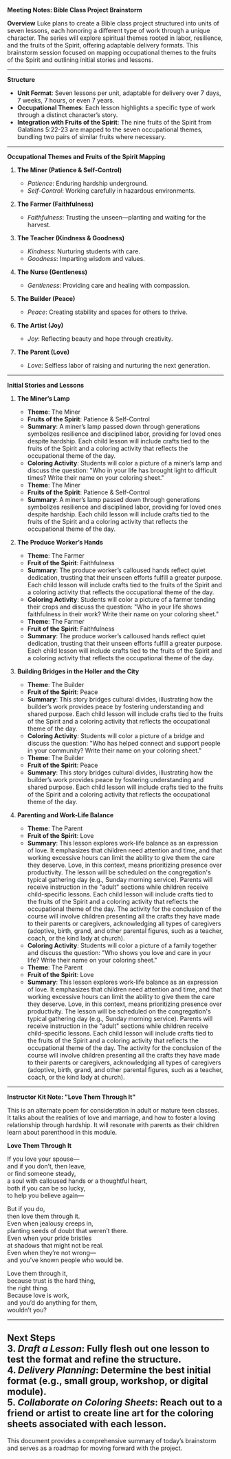 **Meeting Notes: Bible Class Project Brainstorm**

**Overview**
Luke plans to create a Bible class project structured into units of seven lessons, each honoring a different type of work through a unique character. The series will explore spiritual themes rooted in labor, resilience, and the fruits of the Spirit, offering adaptable delivery formats. This brainstorm session focused on mapping occupational themes to the fruits of the Spirit and outlining initial stories and lessons.

---

**Structure**
- **Unit Format**: Seven lessons per unit, adaptable for delivery over 7 days, 7 weeks, 7 hours, or even 7 years.
- **Occupational Themes**: Each lesson highlights a specific type of work through a distinct character’s story.
- **Integration with Fruits of the Spirit**: The nine fruits of the Spirit from Galatians 5:22-23 are mapped to the seven occupational themes, bundling two pairs of similar fruits where necessary.

---

**Occupational Themes and Fruits of the Spirit Mapping**
1. **The Miner (Patience & Self-Control)**
   - *Patience*: Enduring hardship underground.
   - *Self-Control*: Working carefully in hazardous environments.

2. **The Farmer (Faithfulness)**
   - *Faithfulness*: Trusting the unseen—planting and waiting for the harvest.

3. **The Teacher (Kindness & Goodness)**
   - *Kindness*: Nurturing students with care.
   - *Goodness*: Imparting wisdom and values.

4. **The Nurse (Gentleness)**
   - *Gentleness*: Providing care and healing with compassion.

5. **The Builder (Peace)**
   - *Peace*: Creating stability and spaces for others to thrive.

6. **The Artist (Joy)**
   - *Joy*: Reflecting beauty and hope through creativity.

7. **The Parent (Love)**
   - *Love*: Selfless labor of raising and nurturing the next generation.

---

**Initial Stories and Lessons**
1. **The Miner’s Lamp**
   - **Theme**: The Miner
   - **Fruits of the Spirit**: Patience & Self-Control
   - **Summary**: A miner’s lamp passed down through generations symbolizes resilience and disciplined labor, providing for loved ones despite hardship. Each child lesson will include crafts tied to the fruits of the Spirit and a coloring activity that reflects the occupational theme of the day.
   - **Coloring Activity**: Students will color a picture of a miner’s lamp and discuss the question: "Who in your life has brought light to difficult times? Write their name on your coloring sheet."
   - **Theme**: The Miner
   - **Fruits of the Spirit**: Patience & Self-Control
   - **Summary**: A miner’s lamp passed down through generations symbolizes resilience and disciplined labor, providing for loved ones despite hardship. Each child lesson will include crafts tied to the fruits of the Spirit and a coloring activity that reflects the occupational theme of the day.

2. **The Produce Worker’s Hands**
   - **Theme**: The Farmer
   - **Fruit of the Spirit**: Faithfulness
   - **Summary**: The produce worker’s calloused hands reflect quiet dedication, trusting that their unseen efforts fulfill a greater purpose. Each child lesson will include crafts tied to the fruits of the Spirit and a coloring activity that reflects the occupational theme of the day.
   - **Coloring Activity**: Students will color a picture of a farmer tending their crops and discuss the question: "Who in your life shows faithfulness in their work? Write their name on your coloring sheet."
   - **Theme**: The Farmer
   - **Fruit of the Spirit**: Faithfulness
   - **Summary**: The produce worker’s calloused hands reflect quiet dedication, trusting that their unseen efforts fulfill a greater purpose. Each child lesson will include crafts tied to the fruits of the Spirit and a coloring activity that reflects the occupational theme of the day.

3. **Building Bridges in the Holler and the City**
   - **Theme**: The Builder
   - **Fruit of the Spirit**: Peace
   - **Summary**: This story bridges cultural divides, illustrating how the builder’s work provides peace by fostering understanding and shared purpose. Each child lesson will include crafts tied to the fruits of the Spirit and a coloring activity that reflects the occupational theme of the day.
   - **Coloring Activity**: Students will color a picture of a bridge and discuss the question: "Who has helped connect and support people in your community? Write their name on your coloring sheet."
   - **Theme**: The Builder
   - **Fruit of the Spirit**: Peace
   - **Summary**: This story bridges cultural divides, illustrating how the builder’s work provides peace by fostering understanding and shared purpose. Each child lesson will include crafts tied to the fruits of the Spirit and a coloring activity that reflects the occupational theme of the day.

4. **Parenting and Work-Life Balance**
   - **Theme**: The Parent
   - **Fruit of the Spirit**: Love
   - **Summary**: This lesson explores work-life balance as an expression of love. It emphasizes that children need attention and time, and that working excessive hours can limit the ability to give them the care they deserve. Love, in this context, means prioritizing presence over productivity. The lesson will be scheduled on the congregation's typical gathering day (e.g., Sunday morning service). Parents will receive instruction in the "adult" sections while children receive child-specific lessons. Each child lesson will include crafts tied to the fruits of the Spirit and a coloring activity that reflects the occupational theme of the day. The activity for the conclusion of the course will involve children presenting all the crafts they have made to their parents or caregivers, acknowledging all types of caregivers (adoptive, birth, grand, and other parental figures, such as a teacher, coach, or the kind lady at church).
   - **Coloring Activity**: Students will color a picture of a family together and discuss the question: "Who shows you love and care in your life? Write their name on your coloring sheet."
   - **Theme**: The Parent
   - **Fruit of the Spirit**: Love
   - **Summary**: This lesson explores work-life balance as an expression of love. It emphasizes that children need attention and time, and that working excessive hours can limit the ability to give them the care they deserve. Love, in this context, means prioritizing presence over productivity. The lesson will be scheduled on the congregation's typical gathering day (e.g., Sunday morning service). Parents will receive instruction in the "adult" sections while children receive child-specific lessons. Each child lesson will include crafts tied to the fruits of the Spirit and a coloring activity that reflects the occupational theme of the day. The activity for the conclusion of the course will involve children presenting all the crafts they have made to their parents or caregivers, acknowledging all types of caregivers (adoptive, birth, grand, and other parental figures, such as a teacher, coach, or the kind lady at church).

---

**Instructor Kit Note: "Love Them Through It"**

This is an alternate poem for consideration in adult or mature teen classes. It talks about the realities of love and marriage, and how to foster a loving relationship through hardship. It will resonate with parents as their children learn about parenthood in this module.

**Love Them Through It**  

If you love your spouse—  
and if you don’t, then leave,  
or find someone steady,  
a soul with calloused hands or a thoughtful heart,  
both if you can be so lucky,  
to help you believe again—  

But if you do,  
then love them through it.  
Even when jealousy creeps in,  
planting seeds of doubt that weren’t there.  
Even when your pride bristles  
at shadows that might not be real.  
Even when they’re not wrong—  
and you’ve known people who would be.  

Love them through it,  
because trust is the hard thing,  
the right thing.  
Because love is work,  
and you’d do anything for them,  
wouldn’t you?

---

**Next Steps**  
3. ***Draft a Lesson***: Fully flesh out one lesson to test the format and refine the structure.  
4. ***Delivery Planning***: Determine the best initial format (e.g., small group, workshop, or digital module).  
5. ***Collaborate on Coloring Sheets***: Reach out to a friend or artist to create line art for the coloring sheets associated with each lesson.  
---

This document provides a comprehensive summary of today’s brainstorm and serves as a roadmap for moving forward with the project.

